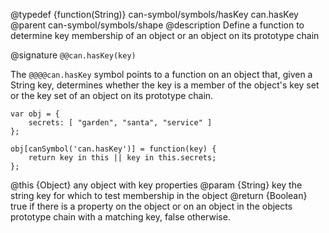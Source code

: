 @typedef {function(String)} can-symbol/symbols/hasKey can.hasKey
@parent can-symbol/symbols/shape
@description Define a function to determine key membership of an object or an object on its prototype chain

@signature `@@can.hasKey(key)`

The `@@@@can.hasKey` symbol points to a function on an object that, given a String key, determines whether the key is a member of the object's key set or the key set of an object on its prototype chain.

```
var obj = {
	secrets: [ "garden", "santa", "service" ]
};

obj[canSymbol('can.hasKey')] = function(key) {
	return key in this || key in this.secrets;
};

```

@this {Object} any object with key properties
@param {String} key the string key for which to test membership in the object
@return {Boolean} true if there is a property on the object or on an object in the objects prototype chain with a matching key, false otherwise.

